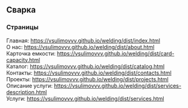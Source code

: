 ## Сварка
### Страницы
Главная: https://vsulimovvv.github.io/welding/dist/index.html   
О нас: https://vsulimovvv.github.io/welding/dist/about.html   
Карточка емкости: https://vsulimovvv.github.io/welding/dist/card-capacity.html   
Каталог: https://vsulimovvv.github.io/welding/dist/catalog.html   
Контакты: https://vsulimovvv.github.io/welding/dist/contacts.html   
Проекты: https://vsulimovvv.github.io/welding/dist/projects.html   
Описание услуги: https://vsulimovvv.github.io/welding/dist/services-description.html   
Услуги: https://vsulimovvv.github.io/welding/dist/services.html   
